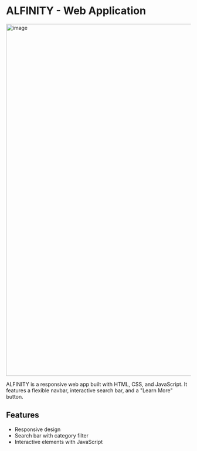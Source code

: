 # ALFINITY - Web Application

<img width="959" alt="image" src="https://github.com/user-attachments/assets/c11b7174-224f-4084-999b-46584b62aec5" />


ALFINITY is a responsive web app built with HTML, CSS, and JavaScript. It features a flexible navbar, interactive search bar, and a "Learn More" button.

## Features
- Responsive design
- Search bar with category filter
- Interactive elements with JavaScript
